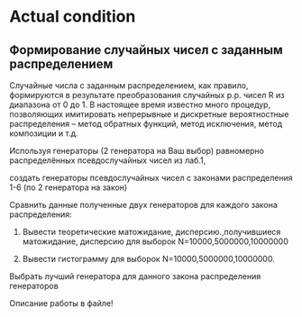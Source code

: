 # Actual condition

## Формирование случайных чисел с заданным распределением

Случайные числа с заданным распределением, как правило, формируются в результате преобразования случайных р.р. чисел R из диапазона от 0 до 1. В настоящее время известно много процедур, позволяющих имитировать непрерывные и дискретные вероятностные распределения – метод обратных функций, метод исключения, метод композиции и т.д.

Используя генераторы (2 генератора на Ваш выбор) равномерно распределённых псевдослучайных чисел из лаб.1,

создать генераторы псевдослучайных чисел с законами распределения 1-6 (по 2 генератора на закон)

Сравнить данные полученные двух генераторов для каждого закона распределения:

1. Вывести теоретические матожидание, дисперсию.,получившиеся матожидание, дисперсию для выборок N=10000,5000000,10000000

2. Вывести гистограмму для выборок N=10000,5000000,10000000.

Выбрать лучший генератора для данного закона распределения генераторов

Описание работы в файле!

